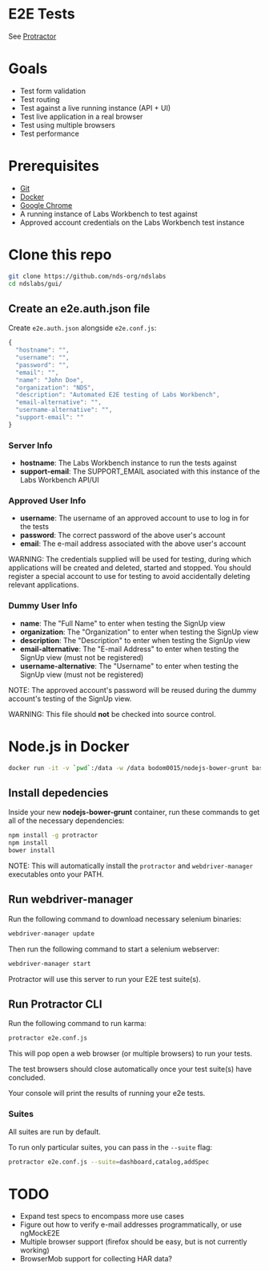 # E2E Tests

See [Protractor](https://github.com/angular/protractor)

# Goals
* Test form validation
* Test routing
* Test against a live running instance (API + UI)
* Test live application in a real browser
* Test using multiple browsers
* Test performance

# Prerequisites
* [Git](https://git-scm.com/)
* [Docker](https://www.docker.com/)
* [Google Chrome](https://www.google.com/chrome/browser/desktop/)
* A running instance of Labs Workbench to test against
* Approved account credentials on the Labs Workbench test instance

# Clone this repo
```bash
git clone https://github.com/nds-org/ndslabs
cd ndslabs/gui/
```

## Create an e2e.auth.json file
Create `e2e.auth.json` alongside `e2e.conf.js`:
```javascript
{
  "hostname": "",
  "username": "",
  "password": "",
  "email": "",
  "name": "John Doe",
  "organization": "NDS",
  "description": "Automated E2E testing of Labs Workbench",
  "email-alternative": "",
  "username-alternative": "",
  "support-email": ""
}
```

### Server Info
* **hostname**: The Labs Workbench instance to run the tests against
* **support-email**: The SUPPORT_EMAIL asociated with this instance of the Labs Workbench API/UI

### Approved User Info
* **username**: The username of an approved account to use to log in for the tests
* **password**: The correct password of the above user's account
* **email**: The e-mail address associated with the above user's account

WARNING: The credentials supplied will be used for testing, during which applications will be created and deleted, started and stopped. You should register a special account to use for testing to avoid accidentally deleting relevant applications.

### Dummy User Info
* **name**: The "Full Name" to enter when testing the SignUp view
* **organization**: The "Organization" to enter when testing the SignUp view
* **description**: The "Description" to enter when testing the SignUp view
* **email-alternative**: The "E-mail Address" to enter when testing the SignUp view (must not be registered)
* **username-alternative**: The "Username" to enter when testing the SignUp view (must not be registered)

NOTE: The approved account's password will be reused during the dummy account's testing of the SignUp view.

WARNING: This file should **not** be checked into source control.


# Node.js in Docker
```bash
docker run -it -v `pwd`:/data -w /data bodom0015/nodejs-bower-grunt bash
```

## Install depedencies
Inside your new **nodejs-bower-grunt** container, run these commands to get all of the necessary dependencies:
```bash
npm install -g protractor
npm install
bower install
```

NOTE: This will automatically install the `protractor` and `webdriver-manager` executables onto your PATH.

## Run webdriver-manager
Run the following command to download necessary selenium binaries:
```bash
webdriver-manager update
```

Then run the following command to start a selenium webserver:
```bash
webdriver-manager start
```

Protractor will use this server to run your E2E test suite(s).

## Run Protractor CLI
Run the following command to run karma:
```bash
protractor e2e.conf.js
```

This will pop open a web browser (or multiple browsers) to run your tests.

The test browsers should close automatically once your test suite(s) have concluded.

Your console will print the results of running your e2e tests.

### Suites
All suites are run by default.

To run only particular suites, you can pass in the `--suite` flag:
```bash
protractor e2e.conf.js --suite=dashboard,catalog,addSpec
```

# TODO
* Expand test specs to encompass more use cases
* Figure out how to verify e-mail addresses programmatically, or use ngMockE2E
* Multiple browser support (firefox should be easy, but is not currently working)
* BrowserMob support for collecting HAR data?

